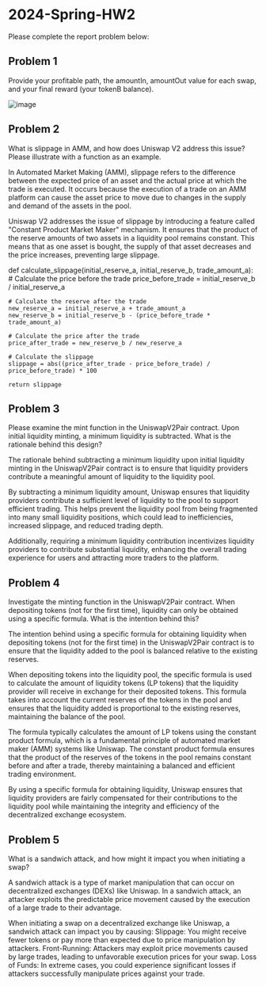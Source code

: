 # 2024-Spring-HW2

Please complete the report problem below:

## Problem 1
Provide your profitable path, the amountIn, amountOut value for each swap, and your final reward (your tokenB balance).

![image](https://github.com/wisley63/Homework2/assets/113053224/72335582-6cee-49cd-83d0-e9e63c86b879)

## Problem 2
What is slippage in AMM, and how does Uniswap V2 address this issue? Please illustrate with a function as an example.

In Automated Market Making (AMM), slippage refers to the difference between the expected price of an asset and the actual price at which the trade is executed. It occurs because the execution of a trade on an AMM platform can cause the asset price to move due to changes in the supply and demand of the assets in the pool.

Uniswap V2 addresses the issue of slippage by introducing a feature called "Constant Product Market Maker" mechanism. It ensures that the product of the reserve amounts of two assets in a liquidity pool remains constant. This means that as one asset is bought, the supply of that asset decreases and the price increases, preventing large slippage.

def calculate_slippage(initial_reserve_a, initial_reserve_b, trade_amount_a):
    # Calculate the price before the trade
    price_before_trade = initial_reserve_b / initial_reserve_a
    
    # Calculate the reserve after the trade
    new_reserve_a = initial_reserve_a + trade_amount_a
    new_reserve_b = initial_reserve_b - (price_before_trade * trade_amount_a)
    
    # Calculate the price after the trade
    price_after_trade = new_reserve_b / new_reserve_a
    
    # Calculate the slippage
    slippage = abs((price_after_trade - price_before_trade) / price_before_trade) * 100
    
    return slippage

## Problem 3
Please examine the mint function in the UniswapV2Pair contract. Upon initial liquidity minting, a minimum liquidity is subtracted. What is the rationale behind this design?

The rationale behind subtracting a minimum liquidity upon initial liquidity minting in the UniswapV2Pair contract is to ensure that liquidity providers contribute a meaningful amount of liquidity to the liquidity pool.

By subtracting a minimum liquidity amount, Uniswap ensures that liquidity providers contribute a sufficient level of liquidity to the pool to support efficient trading. This helps prevent the liquidity pool from being fragmented into many small liquidity positions, which could lead to inefficiencies, increased slippage, and reduced trading depth.

Additionally, requiring a minimum liquidity contribution incentivizes liquidity providers to contribute substantial liquidity, enhancing the overall trading experience for users and attracting more traders to the platform.

## Problem 4
Investigate the minting function in the UniswapV2Pair contract. When depositing tokens (not for the first time), liquidity can only be obtained using a specific formula. What is the intention behind this?

The intention behind using a specific formula for obtaining liquidity when depositing tokens (not for the first time) in the UniswapV2Pair contract is to ensure that the liquidity added to the pool is balanced relative to the existing reserves.

When depositing tokens into the liquidity pool, the specific formula is used to calculate the amount of liquidity tokens (LP tokens) that the liquidity provider will receive in exchange for their deposited tokens. This formula takes into account the current reserves of the tokens in the pool and ensures that the liquidity added is proportional to the existing reserves, maintaining the balance of the pool.

The formula typically calculates the amount of LP tokens using the constant product formula, which is a fundamental principle of automated market maker (AMM) systems like Uniswap. The constant product formula ensures that the product of the reserves of the tokens in the pool remains constant before and after a trade, thereby maintaining a balanced and efficient trading environment.

By using a specific formula for obtaining liquidity, Uniswap ensures that liquidity providers are fairly compensated for their contributions to the liquidity pool while maintaining the integrity and efficiency of the decentralized exchange ecosystem.


## Problem 5
What is a sandwich attack, and how might it impact you when initiating a swap?

A sandwich attack is a type of market manipulation that can occur on decentralized exchanges (DEXs) like Uniswap. In a sandwich attack, an attacker exploits the predictable price movement caused by the execution of a large trade to their advantage.

When initiating a swap on a decentralized exchange like Uniswap, a sandwich attack can impact you by causing:
Slippage: You might receive fewer tokens or pay more than expected due to price manipulation by attackers.
Front-Running: Attackers may exploit price movements caused by large trades, leading to unfavorable execution prices for your swap.
Loss of Funds: In extreme cases, you could experience significant losses if attackers successfully manipulate prices against your trade.
